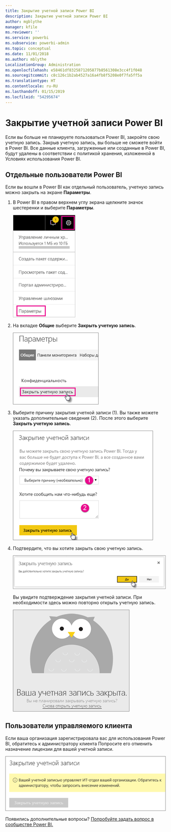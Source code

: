 ```yaml
---
title: Закрытие учетной записи Power BI
description: Закрытие учетной записи Power BI
author: mgblythe
manager: kfile
ms.reviewer: ''
ms.service: powerbi
ms.subservice: powerbi-admin
ms.topic: conceptual
ms.date: 11/01/2018
ms.author: mblythe
LocalizationGroup: Administration
ms.openlocfilehash: e58461df8325871205877b8561308e3cc4f1f048
ms.sourcegitcommit: c8c126c1b2ab4527a16a4fb8f5208e0f7fa5ff5a
ms.translationtype: HT
ms.contentlocale: ru-RU
ms.lasthandoff: 01/15/2019
ms.locfileid: "54295674"
---
```

# <a name="closing-your-power-bi-account"></a>Закрытие учетной записи Power BI

Если вы больше не планируете пользоваться Power BI, закройте свою учетную запись.  Закрыв учетную запись, вы больше не сможете войти в Power BI. Все данные клиента, загруженные или созданные в Power BI, будут удалены в соответствии с политикой хранения, изложенной в Условиях использования Power BI.

## <a name="individual-power-bi-users"></a>Отдельные пользователи Power BI

Если вы вошли в Power BI как отдельный пользователь, учетную запись можно закрыть на экране **Параметры**.

1. В Power BI в правом верхнем углу экрана щелкните значок шестеренки и выберите **Параметры**.

    ![Параметры](media/service-admin-closing-your-account/closeaccount-settings.png)

1. На вкладке **Общие** выберите **Закрыть учетную запись**.

    ![Закрыть учетную запись](media/service-admin-closing-your-account/closeaccount-settings2.png)

1. Выберите причину закрытия учетной записи (1). Вы также можете указать дополнительные сведения (2). После этого выберите **Закрыть учетную запись**.

    ![Выбор причины](media/service-admin-closing-your-account/closeaccount-settings3.png)

1. Подтвердите, что вы хотите закрыть свою учетную запись.

    ![Подтверждение закрытия](media/service-admin-closing-your-account/closeaccount-settings4.png)

    Вы увидите подтверждение закрытия учетной записи. При необходимости здесь можно повторно открыть учетную запись.

    ![Подтверждение учетной записи](media/service-admin-closing-your-account/closeaccount-settings5.png)

## <a name="managed-tenant-users"></a>Пользователи управляемого клиента

Если ваша организация зарегистрировала вас для использования Power BI, обратитесь к администратору клиента Попросите его отменить назначение лицензии для вашей учетной записи.

![Управляемые закрытием учетной записи](media/service-admin-closing-your-account/closeaccountmanaged.png)

Появились дополнительные вопросы? [Попробуйте задать вопрос в сообществе Power BI.](http://community.powerbi.com/)